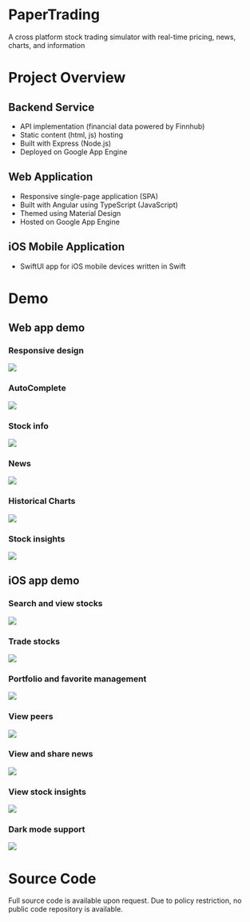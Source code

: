 # PaperTrading
A cross platform stock trading simulator with real-time pricing, news, charts, and information
# Project Overview
## Backend Service
- API implementation (financial data powered by Finnhub) 
- Static content (html, js) hosting 
- Built with Express (Node.js)
- Deployed on Google App Engine
## Web Application
- Responsive single-page application (SPA)
- Built with Angular using TypeScript (JavaScript)
- Themed using Material Design
- Hosted on Google App Engine
## iOS Mobile Application
- SwiftUI app for iOS mobile devices written in Swift
# Demo
## Web app demo
### Responsive design
![](/screenshots/webapp_responsive.gif)
### AutoComplete
![](/screenshots/webapp_auto_complete.gif)
### Stock info
![](/screenshots/webapp_summary.gif)
### News
![](/screenshots/webapp_news.gif)
### Historical Charts
![](/screenshots/webapp_charts.gif)
### Stock insights
![](/screenshots/webapp_insights.gif)
## iOS app demo
### Search and view stocks
![](/screenshots/iosapp_search_stock.gif)
### Trade stocks
![](/screenshots/iosapp_trading_stock.gif)
### Portfolio and favorite management
![](/screenshots/iosapp_portfolio.gif)
### View peers
![](/screenshots/iosapp_peer.gif)
### View and share news
![](/screenshots/iosapp_news.gif)
### View stock insights
![](/screenshots/iosapp_stock_insights.gif)
### Dark mode support
![](/screenshots/iosapp_dark_mode.gif)
# Source Code
Full source code is available upon request. Due to policy restriction, no public code repository is available.

